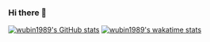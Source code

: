 ### Hi there 👋

<!--
**wubin1989/wubin1989** is a ✨ _special_ ✨ repository because its `README.md` (this file) appears on your GitHub profile.

Here are some ideas to get you started:

- 🔭 I’m currently working on ...
- 🌱 I’m currently learning ...
- 👯 I’m looking to collaborate on ...
- 🤔 I’m looking for help with ...
- 💬 Ask me about ...
- 📫 How to reach me: ...
- 😄 Pronouns: ...
- ⚡ Fun fact: ...
-->

[![wubin1989's GitHub stats](https://github-readme-stats.vercel.app/api?username=wubin1989)](https://github.com/anuraghazra/github-readme-stats)
[![wubin1989's wakatime stats](https://github-readme-stats.vercel.app/api/wakatime?username=wubin1989)](https://github.com/anuraghazra/github-readme-stats)
